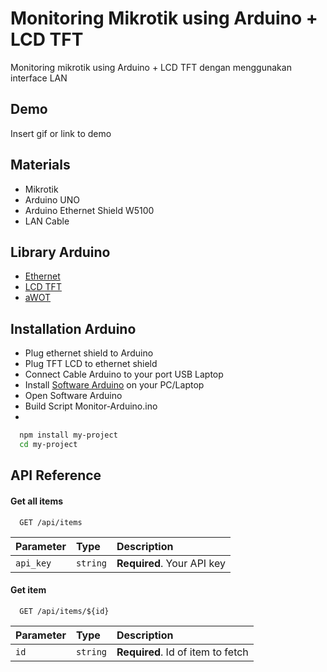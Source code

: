
# Monitoring Mikrotik using Arduino + LCD TFT

Monitoring mikrotik using Arduino + LCD TFT dengan menggunakan interface LAN
## Demo

Insert gif or link to demo


## Materials

 - Mikrotik
 - Arduino UNO
 - Arduino Ethernet Shield W5100
 - LAN Cable

## Library Arduino
- [Ethernet](https://github.com/embeddist/WIZ_Ethernet_Library-IDE1.0.5)
- [LCD TFT](https://github.com/JoaoLopesF/SPFD5408)
- [aWOT](https://github.com/lasselukkari/aWOT)

## Installation Arduino

- Plug ethernet shield to Arduino
- Plug TFT LCD to ethernet shield
- Connect Cable Arduino to your port USB Laptop
- Install [Software Arduino](https://www.arduino.cc/en/software) on your PC/Laptop
- Open Software Arduino
- Build Script Monitor-Arduino.ino 
- 
```bash
  npm install my-project
  cd my-project
```
    
## API Reference

#### Get all items

```http
  GET /api/items
```

| Parameter | Type     | Description                |
| :-------- | :------- | :------------------------- |
| `api_key` | `string` | **Required**. Your API key |

#### Get item

```http
  GET /api/items/${id}
```

| Parameter | Type     | Description                       |
| :-------- | :------- | :-------------------------------- |
| `id`      | `string` | **Required**. Id of item to fetch |
